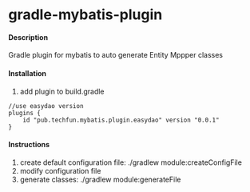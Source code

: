 # gradle-mybatis-plugin

#### Description
Gradle plugin for mybatis to auto generate Entity Mppper classes

#### Installation

1. add plugin to build.gradle
```
//use easydao version
plugins {
    id "pub.techfun.mybatis.plugin.easydao" version "0.0.1"
}
```

#### Instructions

1. create default configuration file:  ./gradlew module:createConfigFile
2. modify configuration file
3. generate classes: ./gradlew module:generateFile